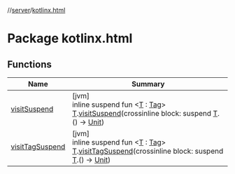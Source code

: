 //[server](../../index.md)/[kotlinx.html](index.md)

# Package kotlinx.html

## Functions

| Name | Summary |
|---|---|
| [visitSuspend](visit-suspend.md) | [jvm]<br>inline suspend fun &lt;[T](visit-suspend.md) : [Tag](../../../../packages/server/kotlinx.html/-tag/index.md)&gt; [T](visit-suspend.md).[visitSuspend](visit-suspend.md)(crossinline block: suspend [T](visit-suspend.md).() -&gt; [Unit](https://kotlinlang.org/api/latest/jvm/stdlib/kotlin/-unit/index.html)) |
| [visitTagSuspend](visit-tag-suspend.md) | [jvm]<br>inline suspend fun &lt;[T](visit-tag-suspend.md) : [Tag](../../../../packages/server/kotlinx.html/-tag/index.md)&gt; [T](visit-tag-suspend.md).[visitTagSuspend](visit-tag-suspend.md)(crossinline block: suspend [T](visit-tag-suspend.md).() -&gt; [Unit](https://kotlinlang.org/api/latest/jvm/stdlib/kotlin/-unit/index.html)) |
